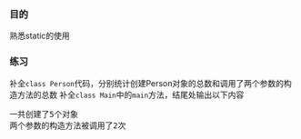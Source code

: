 ### 目的
熟悉static的使用

### 练习
补全`class Person`代码，分别统计创建Person对象的总数和调用了两个参数的构造方法的总数
补全`class Main`中的`main`方法，结尾处输出以下内容

<pre>
一共创建了5个对象
两个参数的构造方法被调用了2次
</pre>